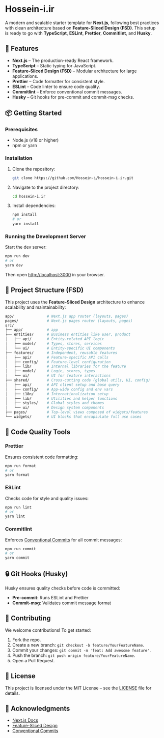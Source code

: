 # Hossein-i.ir

A modern and scalable starter template for **Next.js**, following best practices with clean architecture based on **Feature-Sliced Design (FSD)**. This setup is ready to go with **TypeScript**, **ESLint**, **Prettier**, **Commitlint**, and **Husky**.

## 🚀 Features

- **Next.js** – The production-ready React framework.
- **TypeScript** – Static typing for JavaScript.
- **Feature-Sliced Design (FSD)** – Modular architecture for large applications.
- **Prettier** – Code formatter for consistent style.
- **ESLint** – Code linter to ensure code quality.
- **Commitlint** – Enforce conventional commit messages.
- **Husky** – Git hooks for pre-commit and commit-msg checks.

## 📦 Getting Started

### Prerequisites

- Node.js (v18 or higher)
- npm or yarn

### Installation

1. Clone the repository:

   ```bash
   git clone https://github.com/Hossein-i/hossein-i.ir.git
   ```

2. Navigate to the project directory:

   ```bash
   cd hossein-i.ir
   ```

3. Install dependencies:

   ```bash
   npm install
   # or
   yarn install
   ```

### Running the Development Server

Start the dev server:

```bash
npm run dev
# or
yarn dev
```

Then open [http://localhost:3000](http://localhost:3000) in your browser.

## 🧱 Project Structure (FSD)

This project uses the **Feature-Sliced Design** architecture to enhance scalability and maintainability:

```bash
app/               # Next.js app router (layouts, pages)
pages/             # Next.js pages router (layouts, pages)
src/
├── app/           # app
├── entities/      # Business entities like user, product
│   ├── api/       # Entity-related API logic
│   ├── model/     # Types, stores, services
│   └── ui/        # Entity-specific UI components
├── features/      # Independent, reusable features
│   ├── api/       # Feature-specific API calls
│   ├── config/    # Feature-level configuration
│   ├── lib/       # Internal libraries for the feature
│   ├── model/     # Logic, stores, types
│   └── ui/        # UI for feature interactions
├── shared/        # Cross-cutting code (global utils, UI, config)
│   ├── api/       # API client setup and base query
│   ├── config/    # App-wide config and env vars
│   ├── i18n/      # Internationalization setup
│   ├── lib/       # Utilities and helper functions
│   ├── styles/    # Global styles and themes
│   └── ui/        # Design system components
├── pages/         # Top-level views composed of widgets/features
└── widgets/       # UI blocks that encapsulate full use cases
```

## 🧹 Code Quality Tools

### Prettier

Ensures consistent code formatting:

```bash
npm run format
# or
yarn format
```

### ESLint

Checks code for style and quality issues:

```bash
npm run lint
# or
yarn lint
```

### Commitlint

Enforces [Conventional Commits](https://www.conventionalcommits.org/) for all commit messages:

```bash
npm run commit
# or
yarn commit
```

## 🔒 Git Hooks (Husky)

Husky ensures quality checks before code is committed:

- **Pre-commit**: Runs ESLint and Prettier
- **Commit-msg**: Validates commit message format

## 🤝 Contributing

We welcome contributions! To get started:

1. Fork the repo.
2. Create a new branch: `git checkout -b feature/YourFeatureName`.
3. Commit your changes: `git commit -m 'feat: Add awesome feature'`.
4. Push the branch: `git push origin feature/YourFeatureName`.
5. Open a Pull Request.

## 📄 License

This project is licensed under the MIT License – see the [LICENSE](LICENSE) file for details.

## 🙌 Acknowledgments

- [Next.js Docs](https://nextjs.org/docs)
- [Feature-Sliced Design](https://feature-sliced.design/)
- [Conventional Commits](https://www.conventionalcommits.org/)
